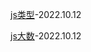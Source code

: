 [js类型](./js%E5%9F%BA%E7%A1%80/js%E7%B1%BB%E5%9E%8B.md)-2022.10.12

[js大数](./js%E5%9F%BA%E7%A1%80/js%E5%A4%A7%E6%95%B0.md)-2022.10.12


